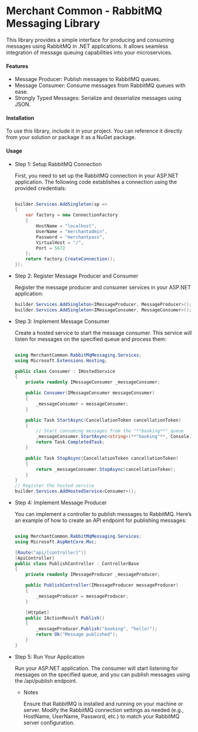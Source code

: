 # Merchant Common -  RabbitMQ Messaging Library

This library provides a simple interface for producing and consuming messages using RabbitMQ in .NET applications. It allows seamless integration of message queuing capabilities into your microservices.

#### Features

- Message Producer: Publish messages to RabbitMQ queues.
- Message Consumer: Consume messages from RabbitMQ queues with ease.
- Strongly Typed Messages: Serialize and deserialize messages using JSON.

#### Installation

To use this library, include it in your project. You can reference it directly from your solution or package it as a NuGet package.

#### Usage

- Step 1: Setup RabbitMQ Connection

    First, you need to set up the RabbitMQ connection in your ASP.NET application. The following code establishes a connection using the provided credentials:

    ```csharp

    builder.Services.AddSingleton(sp =>
    {
        var factory = new ConnectionFactory
        {
            HostName = "localhost",
            UserName = "merchantadmin",
            Password = "merchantpass",
            VirtualHost = "/",
            Port = 5672
        };
        return factory.CreateConnection();
    });
    ```

- Step 2: Register Message Producer and Consumer

    Register the message producer and consumer services in your ASP.NET application:

    ```csharp
    builder.Services.AddSingleton<IMessageProducer, MessageProducer>();
    builder.Services.AddSingleton<IMessageConsumer, MessageConsumer>();
    ```

- Step 3: Implement Message Consumer

    Create a hosted service to start the message consumer. This service will listen for messages on the specified queue and process them:

    ```csharp

    using MerchantCommon.RabbitMqMessaging.Services;
    using Microsoft.Extensions.Hosting;

    public class Consumer : IHostedService
    {
        private readonly IMessageConsumer _messageConsumer;

        public Consumer(IMessageConsumer messageConsumer)
        {
            _messageConsumer = messageConsumer;
        }

        public Task StartAsync(CancellationToken cancellationToken)
        {
            // Start consuming messages from the "**booking**" queue
            _messageConsumer.StartAsync<string>(**"booking"**, Console.WriteLine);
            return Task.CompletedTask;
        }

        public Task StopAsync(CancellationToken cancellationToken)
        {
            return _messageConsumer.StopAsync(cancellationToken);
        }
    }
    // Register the hosted service
    builder.Services.AddHostedService<Consumer>();

    ```


- Step 4: Implement Message Producer

    You can implement a controller to publish messages to RabbitMQ. Here’s an example of how to create an API endpoint for publishing messages:

    ```csharp

    using MerchantCommon.RabbitMqMessaging.Services;
    using Microsoft.AspNetCore.Mvc;

    [Route("api/[controller]")]
    [ApiController]
    public class PublishController : ControllerBase
    {
        private readonly IMessageProducer _messageProducer;

        public PublishController(IMessageProducer messageProducer)
        {
            _messageProducer = messageProducer;
        }

        [HttpGet]
        public IActionResult Publish()
        {
            _messageProducer.Publish("booking", "hello!");
            return Ok("Message published");
        }
    }
    ```
- Step 5: Run Your Application

    Run your ASP.NET application. The consumer will start listening for messages on the specified queue, and you can publish messages using the /api/publish endpoint.
    - Notes

        Ensure that RabbitMQ is installed and running on your machine or server.
        Modify the RabbitMQ connection settings as needed (e.g., HostName, UserName, Password, etc.) to match your RabbitMQ server configuration.


